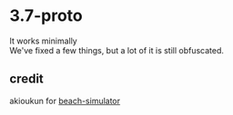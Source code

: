# 3.7-proto

It works minimally  
We've fixed a few things, but a lot of it is still obfuscated.

## credit

akioukun for [beach-simulator](https://github.com/SlushinPS/beach-simulator)
